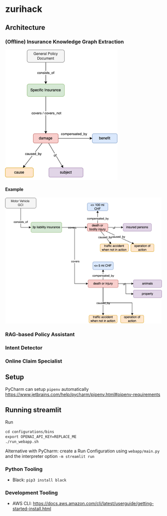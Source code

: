 # zurihack

## Architecture

### (Offline) Insurance Knowledge Graph Extraction
![image](./readme_diagrams/insurance_graph_ontology.png)

#### Example
![image](./readme_diagrams/insurance_graph_example.png)


### RAG-based Policy Assistant

### Intent Detector

### Online Claim Specialist

## Setup

PyCharm can setup `pipenv` automatically https://www.jetbrains.com/help/pycharm/pipenv.html#pipenv-requirements

## Running streamlit
Run
```
cd configurations/bins
export OPENAI_API_KEY=REPLACE_ME
./run_webapp.sh
```

Alternative with PyCharm: create a Run Configuration using `webapp/main.py` and the interpreter option `-m streamlit run`

### Python Tooling

* Black: `pip3 install black`

### Development Tooling

* AWS CLI: https://docs.aws.amazon.com/cli/latest/userguide/getting-started-install.html